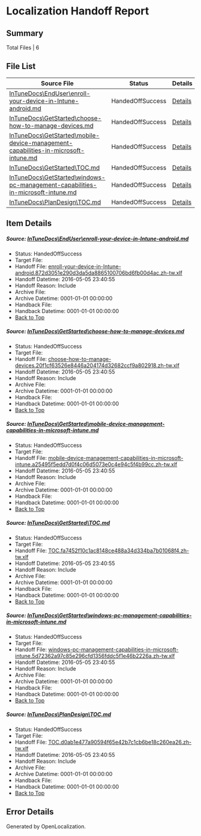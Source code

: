 # <a name='report-top'></a> Localization Handoff Report

## Summary
 Total Files | 6

## File List
 Source File | Status | Details 
 ----------- | ------ | ------- 
 [InTuneDocs\EndUser\enroll-your-device-in-Intune-android.md](https://github.com/Microsoft/IntuneDocs-pr/blob/5869d71f7f512ae6bfe02c9caf1c2125984f1bee/InTuneDocs/EndUser/enroll-your-device-in-Intune-android.md) | HandedOffSuccess | [Details](#d04b05344a3e1da285b7c9c7866e188a6c7f4dab300)
 [InTuneDocs\GetStarted\choose-how-to-manage-devices.md](https://github.com/Microsoft/IntuneDocs-pr/blob/707aaba939a480d871b8b550fd95163d04c309e1/InTuneDocs/GetStarted/choose-how-to-manage-devices.md) | HandedOffSuccess | [Details](#c884181d0fab8ec4ea3866f4d61a38836b9236e8488)
 [InTuneDocs\GetStarted\mobile-device-management-capabilities-in-microsoft-intune.md](https://github.com/Microsoft/IntuneDocs-pr/blob/707aaba939a480d871b8b550fd95163d04c309e1/InTuneDocs/GetStarted/mobile-device-management-capabilities-in-microsoft-intune.md) | HandedOffSuccess | [Details](#1cefd151c6516cc55a81339da65e15677bcee92f510)
 [InTuneDocs\GetStarted\TOC.md](https://github.com/Microsoft/IntuneDocs-pr/blob/707aaba939a480d871b8b550fd95163d04c309e1/InTuneDocs/GetStarted/TOC.md) | HandedOffSuccess | [Details](#4024ffd65f270d950529302dba74fca70927efca531)
 [InTuneDocs\GetStarted\windows-pc-management-capabilities-in-microsoft-intune.md](https://github.com/Microsoft/IntuneDocs-pr/blob/707aaba939a480d871b8b550fd95163d04c309e1/InTuneDocs/GetStarted/windows-pc-management-capabilities-in-microsoft-intune.md) | HandedOffSuccess | [Details](#373b3f3b646a057bb100a6996e9a0df2566e95dd533)
 [InTuneDocs\PlanDesign\TOC.md](https://github.com/Microsoft/IntuneDocs-pr/blob/707aaba939a480d871b8b550fd95163d04c309e1/InTuneDocs/PlanDesign/TOC.md) | HandedOffSuccess | [Details](#579ec975fe94c17a7b44ab60b605d6fb4c7fd8991088)

## Item Details
##### <a name='d04b05344a3e1da285b7c9c7866e188a6c7f4dab300'></a> Source: [InTuneDocs\EndUser\enroll-your-device-in-Intune-android.md](https://github.com/Microsoft/IntuneDocs-pr/blob/5869d71f7f512ae6bfe02c9caf1c2125984f1bee/InTuneDocs/EndUser/enroll-your-device-in-Intune-android.md)
* Status: HandedOffSuccess
* Target File: 
* Handoff File: [enroll-your-device-in-Intune-android.872d3051e290d3da5da8865100706bd6fb00d4ac.zh-tw.xlf](https://github.com/Microsoft/EM.handoff/blob/6e12e1c48c93ed67b894dc0c695b1c8d134c8897/ol-handoff/Microsoft/IntuneDocs-pr.zh-tw/master/enroll-your-device-in-Intune-android.872d3051e290d3da5da8865100706bd6fb00d4ac.zh-tw.xlf)
* Handoff Datetime: 2016-05-05 23:40:55
* Handoff Reason: Include
* Archive File: 
* Archive Datetime: 0001-01-01 00:00:00
* Handback File: 
* Handback Datetime: 0001-01-01 00:00:00
* [Back to Top](#report-top)

##### <a name='c884181d0fab8ec4ea3866f4d61a38836b9236e8488'></a> Source: [InTuneDocs\GetStarted\choose-how-to-manage-devices.md](https://github.com/Microsoft/IntuneDocs-pr/blob/707aaba939a480d871b8b550fd95163d04c309e1/InTuneDocs/GetStarted/choose-how-to-manage-devices.md)
* Status: HandedOffSuccess
* Target File: 
* Handoff File: [choose-how-to-manage-devices.20f1cf63526e8446a204174d32682ccf9a802918.zh-tw.xlf](https://github.com/Microsoft/EM.handoff/blob/6e12e1c48c93ed67b894dc0c695b1c8d134c8897/ol-handoff/Microsoft/IntuneDocs-pr.zh-tw/master/choose-how-to-manage-devices.20f1cf63526e8446a204174d32682ccf9a802918.zh-tw.xlf)
* Handoff Datetime: 2016-05-05 23:40:55
* Handoff Reason: Include
* Archive File: 
* Archive Datetime: 0001-01-01 00:00:00
* Handback File: 
* Handback Datetime: 0001-01-01 00:00:00
* [Back to Top](#report-top)

##### <a name='1cefd151c6516cc55a81339da65e15677bcee92f510'></a> Source: [InTuneDocs\GetStarted\mobile-device-management-capabilities-in-microsoft-intune.md](https://github.com/Microsoft/IntuneDocs-pr/blob/707aaba939a480d871b8b550fd95163d04c309e1/InTuneDocs/GetStarted/mobile-device-management-capabilities-in-microsoft-intune.md)
* Status: HandedOffSuccess
* Target File: 
* Handoff File: [mobile-device-management-capabilities-in-microsoft-intune.a25495f5edd7d0f4c06d5073e0c4e94c5f4b99cc.zh-tw.xlf](https://github.com/Microsoft/EM.handoff/blob/6e12e1c48c93ed67b894dc0c695b1c8d134c8897/ol-handoff/Microsoft/IntuneDocs-pr.zh-tw/master/mobile-device-management-capabilities-in-microsoft-intune.a25495f5edd7d0f4c06d5073e0c4e94c5f4b99cc.zh-tw.xlf)
* Handoff Datetime: 2016-05-05 23:40:55
* Handoff Reason: Include
* Archive File: 
* Archive Datetime: 0001-01-01 00:00:00
* Handback File: 
* Handback Datetime: 0001-01-01 00:00:00
* [Back to Top](#report-top)

##### <a name='4024ffd65f270d950529302dba74fca70927efca531'></a> Source: [InTuneDocs\GetStarted\TOC.md](https://github.com/Microsoft/IntuneDocs-pr/blob/707aaba939a480d871b8b550fd95163d04c309e1/InTuneDocs/GetStarted/TOC.md)
* Status: HandedOffSuccess
* Target File: 
* Handoff File: [TOC.fa7452f10c1ac8148ce488a34d334ba7b01068f4.zh-tw.xlf](https://github.com/Microsoft/EM.handoff/blob/6e12e1c48c93ed67b894dc0c695b1c8d134c8897/ol-handoff/Microsoft/IntuneDocs-pr.zh-tw/master/TOC.fa7452f10c1ac8148ce488a34d334ba7b01068f4.zh-tw.xlf)
* Handoff Datetime: 2016-05-05 23:40:55
* Handoff Reason: Include
* Archive File: 
* Archive Datetime: 0001-01-01 00:00:00
* Handback File: 
* Handback Datetime: 0001-01-01 00:00:00
* [Back to Top](#report-top)

##### <a name='373b3f3b646a057bb100a6996e9a0df2566e95dd533'></a> Source: [InTuneDocs\GetStarted\windows-pc-management-capabilities-in-microsoft-intune.md](https://github.com/Microsoft/IntuneDocs-pr/blob/707aaba939a480d871b8b550fd95163d04c309e1/InTuneDocs/GetStarted/windows-pc-management-capabilities-in-microsoft-intune.md)
* Status: HandedOffSuccess
* Target File: 
* Handoff File: [windows-pc-management-capabilities-in-microsoft-intune.5d72362a97c85e296cfd1356fddc5f1e46b2226a.zh-tw.xlf](https://github.com/Microsoft/EM.handoff/blob/6e12e1c48c93ed67b894dc0c695b1c8d134c8897/ol-handoff/Microsoft/IntuneDocs-pr.zh-tw/master/windows-pc-management-capabilities-in-microsoft-intune.5d72362a97c85e296cfd1356fddc5f1e46b2226a.zh-tw.xlf)
* Handoff Datetime: 2016-05-05 23:40:55
* Handoff Reason: Include
* Archive File: 
* Archive Datetime: 0001-01-01 00:00:00
* Handback File: 
* Handback Datetime: 0001-01-01 00:00:00
* [Back to Top](#report-top)

##### <a name='579ec975fe94c17a7b44ab60b605d6fb4c7fd8991088'></a> Source: [InTuneDocs\PlanDesign\TOC.md](https://github.com/Microsoft/IntuneDocs-pr/blob/707aaba939a480d871b8b550fd95163d04c309e1/InTuneDocs/PlanDesign/TOC.md)
* Status: HandedOffSuccess
* Target File: 
* Handoff File: [TOC.d0ab1e477a90594f65e42b7c1cb6be18c260ea26.zh-tw.xlf](https://github.com/Microsoft/EM.handoff/blob/6e12e1c48c93ed67b894dc0c695b1c8d134c8897/ol-handoff/Microsoft/IntuneDocs-pr.zh-tw/master/TOC.d0ab1e477a90594f65e42b7c1cb6be18c260ea26.zh-tw.xlf)
* Handoff Datetime: 2016-05-05 23:40:55
* Handoff Reason: Include
* Archive File: 
* Archive Datetime: 0001-01-01 00:00:00
* Handback File: 
* Handback Datetime: 0001-01-01 00:00:00
* [Back to Top](#report-top)


## Error Details

Generated by OpenLocalization.
